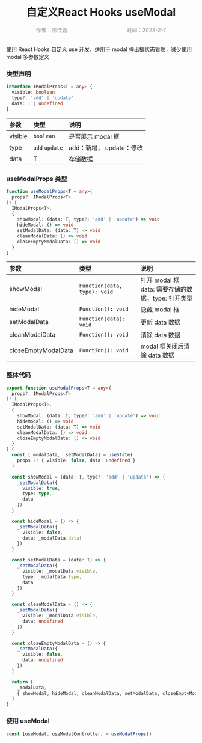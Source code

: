 <h1 style="text-align: center">自定义React Hooks useModal</h1>
<div style="display: flex;color: #999;justify-content: space-around;">
  <div>作者：陈佳鑫</div>
  <div>时间：2023-2-7</div>
</div>
<br />

使用 React Hooks 自定义 use 开发，适用于 modal 弹出框状态管理，减少使用 modal 多参数定义

### 类型声明

```ts
interface IModalProps<T = any> {
  visible: boolean
  type?: 'add' | 'update'
  data: T | undefined
}
```

| 参数    | 类型           | 说明                     |
| :------ | :------------- | :----------------------- |
| visible | `boolean`      | 是否展示 modal 框        |
| type    | `add` `update` | add：新增， update：修改 |
| data    | T              | 存储数据                 |

### useModalProps 类型

```ts
function useModalProps<T = any>(
  props?: IModalProps<T>
): [
  IModalProps<T>,
  {
    showModal: (data: T, type?: 'add' | 'update') => void
    hideModal: () => void
    setModalData: (data: T) => void
    cleanModalData: () => void
    closeEmptyModalData: () => void
  }
]
```

| 参数                | 类型                         | 说明                                               |
| :------------------ | :--------------------------- | :------------------------------------------------- |
| showModal           | `Function(data, type): void` | 打开 modal 框 data: 需要存储的数据，type: 打开类型 |
| hideModal           | `Function(): void`           | 隐藏 modal 框                                      |
| setModalData        | `Function(data): void`       | 更新 data 数据                                     |
| cleanModalData      | `Function(): void`           | 清除 data 数据                                     |
| closeEmptyModalData | `Function(): void`           | modal 框关闭后清除 data 数据                       |

### 整体代码

```ts
export function useModalProps<T = any>(
  props?: IModalProps<T>
): [
  IModalProps<T>,
  {
    showModal: (data: T, type?: 'add' | 'update') => void
    hideModal: () => void
    setModalData: (data: T) => void
    cleanModalData: () => void
    closeEmptyModalData: () => void
  }
] {
  const [_modalData, _setModalData] = useState(
    props ?? { visible: false, data: undefined }
  )

  const showModal = (data: T, type?: 'add' | 'update') => {
    _setModalData({
      visible: true,
      type: type,
      data
    })
  }

  const hideModal = () => {
    _setModalData({
      visible: false,
      data: _modalData.data!
    })
  }

  const setModalData = (data: T) => {
    _setModalData({
      visible: _modalData.visible,
      type: _modalData.type,
      data
    })
  }

  const cleanModalData = () => {
    _setModalData({
      visible: _modalData.visible,
      data: undefined
    })
  }

  const closeEmptyModalData = () => {
    _setModalData({
      visible: false,
      data: undefined
    })
  }

  return [
    _modalData,
    { showModal, hideModal, cleanModalData, setModalData, closeEmptyModalData }
  ]
}
```

### 使用 useModal

```ts
const [useModal, useModalController] = useModalProps()
```
